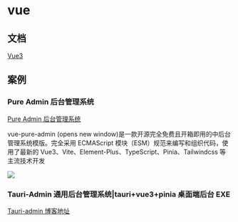 # vue

## 文档

[Vue3](https://www.vue3js.cn/)

## 案例

### Pure Admin 后台管理系统

[Pure Admin 后台管理系统](https://pure-admin.github.io/pure-admin-doc/)

vue-pure-admin (opens new window)是一款开源完全免费且开箱即用的中后台管理系统模版。完全采用 ECMAScript 模块（ESM）规范来编写和组织代码，使用了最新的 Vue3、Vite、Element-Plus、TypeScript、Pinia、Tailwindcss 等主流技术开发

![](https://cdn.jsdelivr.net/gh/raisew/gallery/wedoc/202406081440564.png)

### Tauri-Admin 通用后台管理系统|tauri+vue3+pinia 桌面端后台 EXE

[Tauri-admin 博客地址](https://www.cnblogs.com/xiaoyan2017/p/17552562.html)
